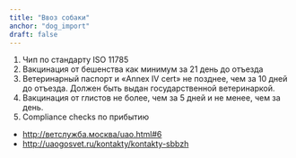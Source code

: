 ```yaml
---
title: "Ввоз собаки"
anchor: "dog_import"
draft: false
---
```


1. Чип по стандарту ISO 11785
2. Вакцинация от бешенства как минимум за 21 день до отъезда
3. Ветеринарный паспорт и «Annex IV cert» не позднее, чем за 10 дней до отъезда. Должен быть выдан государственной ветеринаркой.
4. Вакцинация от глистов не более, чем за 5 дней и не менее, чем за день.
5. Compliance checks по прибытию

* <http://ветслужба.москва/uao.html#6>
* <http://uaogosvet.ru/kontakty/kontakty-sbbzh>


